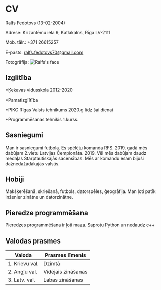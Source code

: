 
# CV
Ralfs Fedotovs (13-02-2004)

Adrese: Krizantēmu iela 9, Katlakalns, Rīga LV-2111

Mob. tālr.: +371 26615257

E-pasts: ralfs.fedotovs70@gmail.com


Fotogrāfija: ![Ralfs's face](https://cdn.discordapp.com/attachments/668119108369383450/851821143635656734/Ralfs.jpg)

## Izglitība
*Ķekavas vidusskola 2012-2020

*Pamatizglītība

*PIKC Rīgas Valsts tehnikums 2020.g līdz šai dienai

*Programmēšanas tehniķis 1.kurss.


## Sasniegumi
Man ir sasniegumi futbola. Es spēlēju komanda RFS. 2019. gadā mēs dabūjam 2.vietu Latvijas Čempionāta. 2019. Vēl mēs dabūjam daudz medaļas Starptautiskajās sacensības. Mēs ar komandu esam bijuši dažnedažādākajās valstīs.
## Hobiji
Makšķerēšanā, skriešanā, futbols, datorspēles, ģeogrāfija.
Man ļoti patīk inženier zinātne un datorzinātne.

## Pieredze programmēšana
Pieredzes programmēšana ir ļoti maza. Saprotu Python un nedaudz c++


## Valodas prasmes
|      Valoda      |     Prasmes līmenis   |
| ------------     | --------------------- |
|  1. Krievu val.  |        Dzimtā         |
|  2. Angļu val.   |     Vidējais zināšanas|
|  3. Latv. val.   |     Labas zināšanas   |

